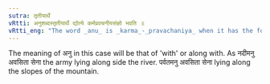 ```yaml
---
sutra: तृतीयार्थे
vRtti: अनुशब्दस्तृतीयार्थे द्योत्ये कर्मप्रवचनीयसंज्ञो भवति ॥
vRtti_eng: "The word _anu_ is _karma_-_pravachaniya_ when it has the force of the third case."
---
```

The meaning of अनु in this case will be that of 'with' or along with. As नदीमनु अवसिता सेना the army lying along side the river. पर्वतमनु अवसिता सेना lying along the slopes of the mountain.
